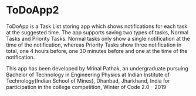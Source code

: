 # ToDoApp2

ToDoApp is a Task List storing app which shows notifications for each task at the suggested time.
The app supports saving two types of tasks, Normal Tasks and Priority Tasks.
Normal tasks only show a single notification at the time of the notification,
whereas Priority Tasks show three notification in total, one 4 hours before, one 30 minutes before and one at the time of the notification.

This app has been developed by Mrinal Pathak, an undergraduate pursuing Bachelor of Technology in Engineering Physics at
Indian Institute of Technology(Indian School of Mines), Dhanbad, Jharkhand, India for participation in the college competition,
Winter of Code 2.0 - 2019
